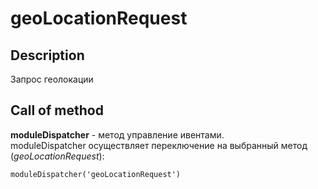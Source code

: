 # geoLocationRequest

## Description
Запрос геолокации

## Call of method
**moduleDispatcher** - метод управление ивентами.   
moduleDispatcher осуществляет переключение на выбранный метод (*geoLocationRequest*):

```
moduleDispatcher('geoLocationRequest')
```
